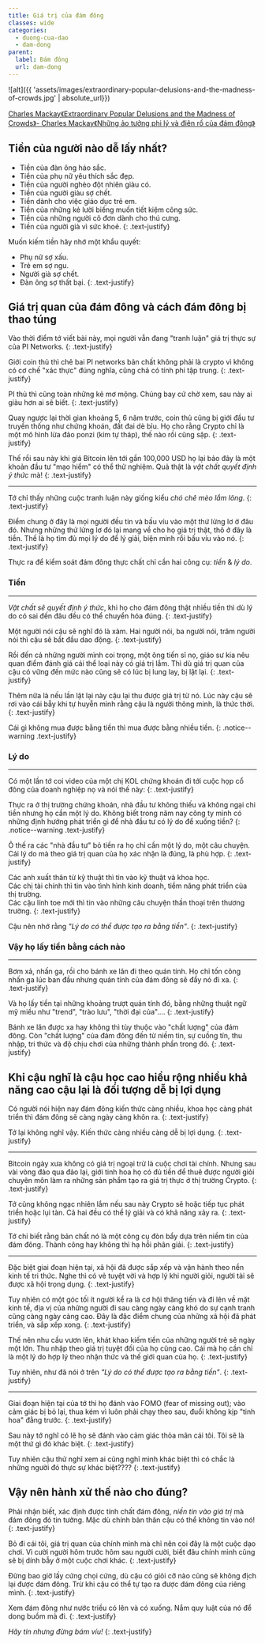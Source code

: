 ```yaml
---
title: Giá trị của đám đông
classes: wide
categories:
  - duong-cua-dao
  - dam-dong
parent:
  label: Đám đông
  url: dam-dong
---
```


![alt]({{ 'assets/images/extraordinary-popular-delusions-and-the-madness-of-crowds.jpg' | absolute_url}})
> <cite>
<a target="_blank" href="https://www.kobo.com/au/en/ebook/extraordinary-popular-delusions-and-the-madness-of-crowds-10">
Charles Mackay《Extraordinary Popular Delusions and the Madness of Crowds》- Charles Mackay《Những ảo tưởng phi lý và điên rồ của đám đông》
</a>
</cite>


## Tiền của người nào dễ lấy nhất?
- Tiền của đàn ông háo sắc.
- Tiền của phụ nữ yêu thích sắc đẹp.
- Tiền của người nghèo đột nhiên giàu có.
- Tiền của người giàu sợ chết.
- Tiền dành cho việc giáo dục trẻ em.
- Tiền của những kẻ lười biếng muốn tiết kiệm công sức.
- Tiền của những người cô đơn dành cho thú cưng.
- Tiền của người già vì sức khoẻ.
{: .text-justify}

Muốn kiếm tiền hãy nhớ một khẩu quyết:
- Phụ nữ sợ xấu.
- Trẻ em sợ ngu.
- Người già sợ chết.
- Đàn ông sợ thất bại.
{: .text-justify}

## Giá trị quan của đám đông và cách đám đông bị thao túng
Vào thời điểm tớ viết bài này, mọi người vẫn đang "tranh luận" giá trị thực sự của PI Networks.
{: .text-justify}

Giới coin thủ thì chê bai PI networks bản chất không phải là crypto vì không có cơ chế "xác thực" đúng nghĩa, cũng chả có tính phi tập trung.
{: .text-justify}

PI thủ thì cũng toàn những kẻ mơ mộng. Chúng bay cứ chờ xem, sau này ai giàu hơn ai sẽ biết.
{: .text-justify}

Quay ngược lại thời gian khoảng 5, 6 năm trước, coin thủ cũng bị giới đầu tư truyền thống như chứng khoán, đất đai dè bỉu. Họ cho rằng Crypto chỉ là một mô hình lừa đảo ponzi (kim tự tháp), thế nào rồi cũng sập.
{: .text-justify}

Thế rồi sau này khi giá Bitcoin lên tới gần 100,000 USD họ lại bảo đây là một khoản đầu tư "mạo hiểm" có thể thử nghiệm. Quả thật là *vật chất quyết định ý thức* mà!
{: .text-justify}

---

Tớ chỉ thấy những cuộc tranh luận này giống kiểu *chó chê mèo lắm lông*.
{: .text-justify}

Điểm chung ở đây là mọi người đều tin và bấu víu vào một thứ lửng lơ ở đâu đó. Nhưng những thứ lửng lơ đó lại mang về cho họ giá trị thật, thô ở đây là tiền. Thế là họ tìm đủ mọi lý do để lý giải, biện minh rồi bấu víu vào nó.
{: .text-justify}

Thực ra để kiểm soát đám đông thực chất chỉ cần hai công cụ: *tiền* & *lý do*.

### Tiền
---
*Vật chất sẽ quyết định ý thức*, khi họ cho đám đông thật nhiều tiền thì dù lý do có sai đến đâu đều có thể chuyển hóa đúng.
{: .text-justify}

Một người nói cậu sẽ nghĩ đó là xàm.
Hai người nói, ba người nói, trăm người nói thì cậu sẽ bắt đầu dao động.
{: .text-justify}

Rồi đến cả những người mình coi trọng, một ông tiến sĩ nọ, giáo sư kia nêu quan điểm đánh giá cái thể loại này có giá trị lắm. 
Thì dù giá trị quan của cậu có vững đến mức nào cũng sẽ có lúc bị lung lay, bị lật lại.
{: .text-justify}

Thêm nữa là nếu lần lật lại này cậu lại thu được giá trị từ nó. Lúc này cậu sẽ rơi vào cái bẫy khi tự huyễn mình rằng cậu là người thông minh, là thức thời.
{: .text-justify}

Cái gì không mua được bằng tiền thì mua được bằng nhiều tiền.
{: .notice--warning .text-justify}

### Lý do
---
Có một lần tớ coi video của một chị KOL chứng khoán đi tới cuộc họp cổ đông của doanh nghiệp nọ và nói thế này:
{: .text-justify}

Thực ra ở thị trường chứng khoán, nhà đầu tư không thiếu và không ngại chi tiền nhưng họ cần một lý do.
Không biết trong năm nay công ty mình có những định hướng phát triển gì để nhà đầu tư có lý do để xuống tiền?
{: .notice--warning .text-justify}

Ô thế ra các "nhà đầu tư" bỏ tiền ra họ chỉ cần một lý do, một câu chuyện. Cái lý do mà theo giá trị quan của họ xác nhận là đúng, là phù hợp.
{: .text-justify}

Các anh xuất thân từ kỹ thuật thì tin vào kỹ thuật và khoa học.\
Các chị tài chính thì tin vào tình hình kinh doanh, tiềm năng phát triển của thị trường.\
Các cậu lính toe mới thì tin vào những câu chuyện thần thoại trên thương trường.
{: .text-justify}

Cậu nên nhớ rằng *"Lý do có thể được tạo ra bằng tiền"*.
{: .text-justify}

### Vậy họ lấy tiền bằng cách nào
---
Bơm xả, nhấn ga, rồi cho bánh xe lăn đi theo quán tính. Họ chỉ tốn công nhấn ga lúc ban đầu nhưng quán tính của đám đông sẽ đẩy nó đi xa.
{: .text-justify}

Và họ lấy tiền tại những khoảng trượt quán tính đó, bằng những thuật ngữ mỹ miều như "trend", "trào lưu", "thời đại của"....
{: .text-justify}

Bánh xe lăn được xa hay không thì tùy thuộc vào "chất lượng" của đám đông. Còn "chất lượng" của đám đông đến từ niềm tin, sự cuồng tín, thu nhập, tri thức và độ chịu chơi của những thành phần trong đó.
{: .text-justify}

## Khi cậu nghĩ là cậu học cao hiểu rộng nhiều khả năng cao cậu lại là đối tượng dễ bị lợi dụng
Có người nói hiện nay đám đông kiến thức càng nhiều, khoa học càng phát triển thì đám đông sẽ càng ngày càng khôn ra.
{: .text-justify}

Tớ lại không nghĩ vậy. Kiến thức càng nhiều càng dễ bị lợi dụng.
{: .text-justify}

---

Bitcoin ngày xưa không có giá trị ngoại trừ là cuộc chơi tài chính. Nhưng sau vài vòng đảo qua đảo lại, giới tinh hoa họ có đủ tiền để thuê được người giỏi chuyên môn làm ra những sản phẩm tạo ra giá trị thực ở thị trường Crypto.
{: .text-justify}

Tớ cũng không ngạc nhiên lắm nếu sau này Crypto sẽ hoặc tiếp tục phát triển hoặc lụi tàn. Cả hai đều có thể lý giải và có khả năng xảy ra.
{: .text-justify}

Tớ chỉ biết rằng bản chất nó là một công cụ đòn bẩy dựa trên niềm tin của đám đông. Thành công hay không thì hạ hồi phân giải.
{: .text-justify}

---

Đặc biệt giai đoạn hiện tại, xã hội đã được sắp xếp và vận hành theo nền kinh tế tri thức. Nghe thì có vẻ tuyệt vời và hợp lý khi người giỏi, người tài sẽ được xã hội trọng dụng.
{: .text-justify}

Tuy nhiên có một góc tối ít người kể ra là cơ hội thăng tiến và đi lên về mặt kinh tế, địa vị của những người đi sau càng ngày càng khó do sự cạnh tranh cũng càng ngày càng cao. Đây là đặc điểm chung của những xã hội đã phát triển, và sắp xếp xong.
{: .text-justify}

Thế nên nhu cầu vươn lên, khát khao kiếm tiền của những người trẻ sẽ ngày một lớn. Thu nhập theo giá trị tuyệt đối của họ cũng cao. Cái mà họ cần chỉ là một lý do hợp lý theo nhận thức và thế giới quan của họ. 
{: .text-justify}

Tuy nhiên, như đã nói ở trên *"Lý do có thể được tạo ra bằng tiền"*.
{: .text-justify}

---

Giai đoạn hiện tại của tớ thì họ đánh vào FOMO (fear of missing out); vào cảm giác bị bỏ lại, thua kém vì luôn phải chạy theo sau, đuổi không kịp "tinh hoa" đằng trước.
{: .text-justify}

Sau này tớ nghĩ có lẽ họ sẽ đánh vào cảm giác thỏa mãn cái tôi. Tôi sẽ là một thứ gì đó khác biệt.
{: .text-justify}

Tuy nhiên cậu thử nghĩ xem ai cũng nghĩ mình khác biệt thì có chắc là những người đó thực sự khác biệt????
{: .text-justify}

## Vậy nên hành xử thế nào cho đúng?
Phải nhận biết, xác định được tính chất đám đông, *niền tin vào giá trị* mà đám đông đó tin tưởng. Mặc dù chính bản thân cậu có thể không tin vào nó!
{: .text-justify}

Bỏ đi cái tôi, giá trị quan của chính mình mà chỉ nên coi đây là một cuộc dạo chơi. Vì cười người hôm trước hôm sau người cười, biết đâu chính mình cũng sẽ bị dính bẫy ở một cuộc chơi khác.
{: .text-justify}

Đừng bao giờ lấy cứng chọi cứng, dù cậu có giỏi cỡ nào cũng sẽ không địch lại được đám đông. Trừ khi cậu có thể tự tạo ra được đám đông của riêng mình.
{: .text-justify}

Xem đám đông như nước triều có lên và có xuống. Nắm quy luật của nó để dong buồm mà đi.
{: .text-justify}

*Hãy tin nhưng đừng bám víu!*
{: .text-justify}